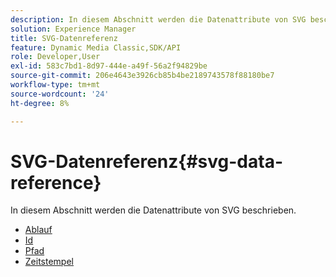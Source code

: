 ```yaml
---
description: In diesem Abschnitt werden die Datenattribute von SVG beschrieben.
solution: Experience Manager
title: SVG-Datenreferenz
feature: Dynamic Media Classic,SDK/API
role: Developer,User
exl-id: 583c7bd1-8d97-444e-a49f-56a2f94829be
source-git-commit: 206e4643e3926cb85b4be2189743578f88180be7
workflow-type: tm+mt
source-wordcount: '24'
ht-degree: 8%

---
```


# SVG-Datenreferenz{#svg-data-reference}

In diesem Abschnitt werden die Datenattribute von SVG beschrieben.

* [Ablauf](r-expiration-svg.md)
* [Id](r-id-svg.md)
* [Pfad](r-path-svg.md)
* [Zeitstempel](r-timestamp-svg.md)
